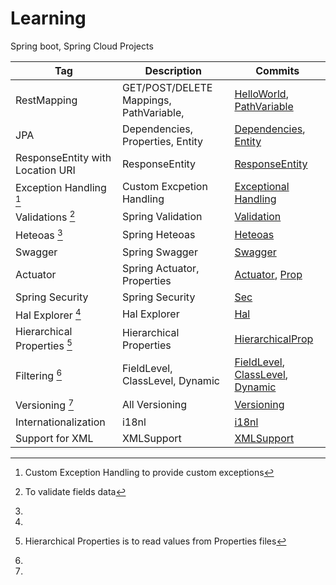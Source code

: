 # Learning
Spring boot, Spring Cloud Projects


| Tag | Description | Commits |
| --- | ----------- | --- |
| RestMapping | GET/POST/DELETE Mappings, PathVariable,  | [HelloWorld](https://github.com/abhishekj22/Learning/commit/edc6ac9bb7f9226ef5e122f9019adf9a425b410d), [PathVariable](a9c1fc762821bee7a4d70d19f187fcc3295fb3e4) |
| JPA | Dependencies, Properties, Entity | [Dependencies](cdeb9e12bbd0cf97bfea6fa3ac36a5157f0711a6), [Entity](cdeb9e12bbd0cf97bfea6fa3ac36a5157f0711a6) |
| ResponseEntity with Location URI | ResponseEntity | [ResponseEntity](56fa8ffa408a4ce8c9b2f5dfdf38fc93e60137a4) |
| Exception Handling [^1] | Custom Excpetion Handling | [Exceptional Handling](6cdb06f608a66efb356b8a5995940d2b2ed8dee8) |
| Validations [^2] | Spring Validation | [Validation](ab789494f56c9eb9aa6bcbc50b74a9f528a17ec2) |
| Heteoas [^3] | Spring Heteoas | [Heteoas](d3dbcc0a4b3f2a1835579edb81d74e751541a583) |
| Swagger | Spring Swagger | [Swagger](19b0f1caffc25d9c093d2b36d850d47f038c49f6) |
| Actuator | Spring Actuator, Properties | [Actuator](c7cc493a0c7f36d9a060c9f68287295ffe663150), [Prop](de84a377d5dcaaa877f0c490559d0ee80931eb4a) |
| Spring Security | Spring Security | [Sec](9a8814820d6e956e2e35b4d2d35632300ddd24c5) |
| Hal Explorer [^4] | Hal Explorer | [Hal](bf9afc5b248c9c3b65d3ba4db9a4ecd240b5d916) |
| Hierarchical Properties [^5] | Hierarchical Properties | [HierarchicalProp](67858f1903994e86b872023def7c2ddc2e54d7a1) |
| Filtering [^6] | FieldLevel, ClassLevel, Dynamic | [FieldLevel](be33c9aa2e139341505172ce9d28faf5ddf8c498), [ClassLevel](9552be812ee6f5a508e9eebbf560d3b89f2fe013), [Dynamic](2dc94fa364ae1fb18f679952f495db85fb01094b) |
| Versioning [^7] | All Versioning | [Versioning](d3ff5402e36bc2f42dede395dde6b2188374d89a) |
| Internationalization  | i18nl | [i18nl](1e642fa8509c34d5728f887f326b2115e969393d) |
| Support for XML | XMLSupport | [XMLSupport](d4f01136832a9c9f134e409531b3e6f60a44b5e4) |

[^1]: Custom Exception Handling to provide custom exceptions
[^2]: To validate fields data
[^3]: 
[^4]: 
[^5]: Hierarchical Properties is to read values from Properties files
[^6]: 
[^7]: 
